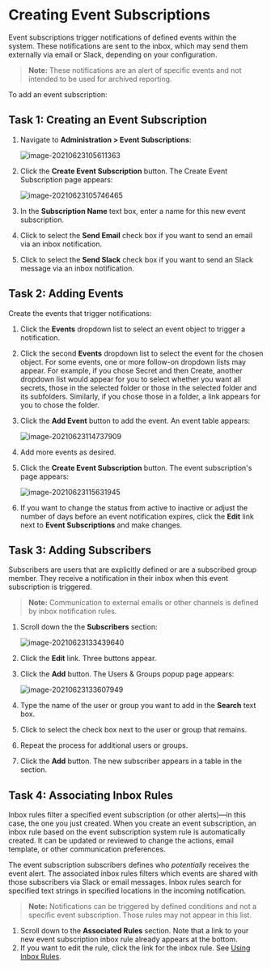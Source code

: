 [title]: # (Creating Event Subscriptions)
[tags]: # (event subscription)
[priority]: # (1000)

# Creating Event Subscriptions

Event subscriptions trigger notifications of defined events within the system. These notifications are sent to the inbox, which may send them externally via email or Slack, depending on your configuration. 

> **Note:** These notifications are an alert of specific events and not intended to be used for archived reporting.

To add an event subscription:

## Task 1: Creating an Event Subscription

1. Navigate to **Administration > Event Subscriptions**:

   ![image-20210623105611363](images/image-20210623105611363.png)

2. Click the **Create Event Subscription** button. The Create Event Subscription page appears:

   ![image-20210623105746465](images/image-20210623105746465.png)

3. In the **Subscription Name** text box, enter a name for this new event subscription.

4. Click to select the **Send Email** check box if you want to send an email via an inbox notification.

5. Click to select the **Send Slack** check box if you want to send an Slack message via an inbox notification.

## Task 2: Adding Events

Create the events that trigger notifications:

1. Click the **Events** dropdown list to select an event object to trigger a notification.

2. Click the second **Events** dropdown list to select the event for the chosen object. For some events, one or more follow-on dropdown lists may appear. For example, if you chose Secret and then Create, another dropdown list would appear for you to select whether you want all secrets, those in the selected folder or those in the selected folder and its subfolders. Similarly, if you chose those in a folder, a link appears for you to chose the folder.

3. Click the **Add Event** button to add the event. An event table appears:

   ![image-20210623114737909](images/image-20210623114737909.png)

4. Add more events as desired.

5. Click the **Create Event Subscription** button. The event subscription's page appears:

    ![image-20210623115631945](images/image-20210623115631945.png)

1. If you want to change the status from active to inactive or adjust the number of days before an event notification expires, click the **Edit** link next to **Event Subscriptions** and make changes.

## Task 3: Adding Subscribers

Subscribers are users that are explicitly defined or are a subscribed group member. They receive a notification in their inbox when this event subscription is triggered. 

> **Note:** Communication to external emails or other channels is defined by inbox notification rules.

1. Scroll down the the **Subscribers** section:

   ![image-20210623133439640](images/image-20210623133439640.png)

1. Click the **Edit** link. Three buttons appear.

1. Click the **Add** button. The Users & Groups popup page appears:

   ![image-20210623133607949](images/image-20210623133607949.png)

1. Type the name of the user or group you want to add in the **Search** text box.

1. Click to select the check box next to the user or group that remains.

1. Repeat the process for additional users or groups.

1. Click the **Add** button. The new subscriber appears in a table in the section.

## Task 4: Associating Inbox Rules

Inbox rules filter a specified event subscription (or other alerts)—in this case, the one you just created. When you create an event subscription, an inbox rule based on the event subscription system rule is automatically created. It can be updated or reviewed to change the actions, email template, or other communication preferences. 

The event subscription subscribers defines who *potentially* receives the event alert. The associated inbox rules filters which events are shared with those subscribers via Slack or email messages. Inbox rules search for specified text strings in specified locations in the incoming notification. 

> **Note:** Notifications can be triggered by defined conditions and not a specific event subscription. Those rules may not appear in this list.

1. Scroll down to the **Associated Rules** section. Note that a link to your new event subscription inbox rule already appears at the bottom.
1. If you want to edit the rule, click the link for the inbox rule. See [Using Inbox Rules](../../inbox/inbox-rules/index.md).

